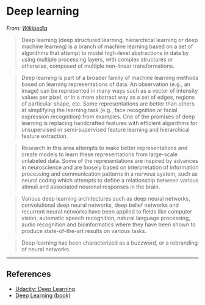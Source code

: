 # Deep learning

*From: [Wikipedia](https://en.wikipedia.org/wiki/Deep_learning)*

> Deep learning (deep structured learning, hierarchical learning or deep machine learning) is a branch of machine learning based on a set of algorithms that attempt to model high-level abstractions in data by using multiple processing layers, with complex structures or otherwise, composed of multiple non-linear transformations.

> Deep learning is part of a broader family of machine learning methods based on learning representations of data. An observation (e.g., an image) can be represented in many ways such as a vector of intensity values per pixel, or in a more abstract way as a set of edges, regions of particular shape, etc. Some representations are better than others at simplifying the learning task (e.g., face recognition or facial expression recognition) from examples. One of the promises of deep learning is replacing handcrafted features with efficient algorithms for unsupervised or semi-supervised feature learning and hierarchical feature extraction.

> Research in this area attempts to make better representations and create models to learn these representations from large-scale unlabeled data. Some of the representations are inspired by advances in neuroscience and are loosely based on interpretation of information processing and communication patterns in a nervous system, such as neural coding which attempts to define a relationship between various stimuli and associated neuronal responses in the brain.

> Various deep learning architectures such as deep neural networks, convolutional deep neural networks, deep belief networks and recurrent neural networks have been applied to fields like computer vision, automatic speech recognition, natural language processing, audio recognition and bioinformatics where they have been shown to produce state-of-the-art results on various tasks.

> Deep learning has been characterized as a buzzword, or a rebranding of neural networks.

---

## References

-   [Udacity: Deep Learning](https://www.udacity.com/course/deep-learning--ud730)
-   [Deep Learning (book)](http://www.deeplearningbook.org)
